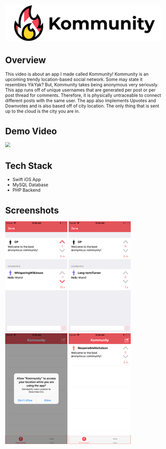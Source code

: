 <img src="images/KommunityBanner.png" />

# Overview

This video is about an app I made called Kommunity! Kommunity is an upcoming trendy location-based social network. Some may state it resembles YikYak? But, Kommunity takes being anonymous very seriously. This app runs off of unique usernames that are generated per post or per post thread for comments. Therefore, it is physically untraceable to connect different posts with the same user. The app also implements Upvotes and Downvotes and is also based off of city location. The only thing that is sent up to the cloud is the city you are in.

# Demo Video

<a href="https://www.youtube.com/watch?v=qfm8B_od5Xw"><img src="https://img.youtube.com/vi/qfm8B_od5Xw/maxresdefault.jpg" width="500"/></a>

# Tech Stack

- Swift iOS App
- MySQL Database
- PHP Backend

# Screenshots

<img src="images/Screenshot_1.png" width="200" />
<img src="images/Screenshot_2.png" width="200" />
<img src="images/Screenshot_3.png" width="200" />
<img src="images/Screenshot_4.png" width="200" />

